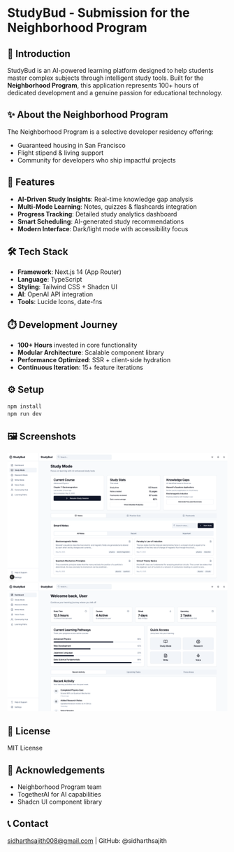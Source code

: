 # StudyBud - Submission for the Neighborhood Program

## 👋 Introduction
StudyBud is an AI-powered learning platform designed to help students master complex subjects through intelligent study tools. Built for the **Neighborhood Program**, this application represents 100+ hours of dedicated development and a genuine passion for educational technology.

## ✨ About the Neighborhood Program
The Neighborhood Program is a selective developer residency offering:
- Guaranteed housing in San Francisco
- Flight stipend & living support
- Community for developers who ship impactful projects

## 🚀 Features
- **AI-Driven Study Insights**: Real-time knowledge gap analysis
- **Multi-Mode Learning**: Notes, quizzes & flashcards integration
- **Progress Tracking**: Detailed study analytics dashboard
- **Smart Scheduling**: AI-generated study recommendations
- **Modern Interface**: Dark/light mode with accessibility focus

## 🛠️ Tech Stack
- **Framework**: Next.js 14 (App Router)
- **Language**: TypeScript
- **Styling**: Tailwind CSS + Shadcn UI
- **AI**: OpenAI API integration
- **Tools**: Lucide Icons, date-fns

## ⏱️ Development Journey
- **100+ Hours** invested in core functionality
- **Modular Architecture**: Scalable component library
- **Performance Optimized**: SSR + client-side hydration
- **Continuous Iteration**: 15+ feature iterations

## ⚙️ Setup
```bash
npm install
npm run dev
```

## 🖼️ Screenshots
![Study Interface](/images/studymode.png)
![Progress Dashboard](images/dashboard.png)

## 📜 License
MIT License

## 🙏 Acknowledgements
- Neighborhood Program team
- TogetherAI for AI capabilities
- Shadcn UI component library

## 📞 Contact
sidharthsajith008@gmail.com | GitHub: @sidharthsajith